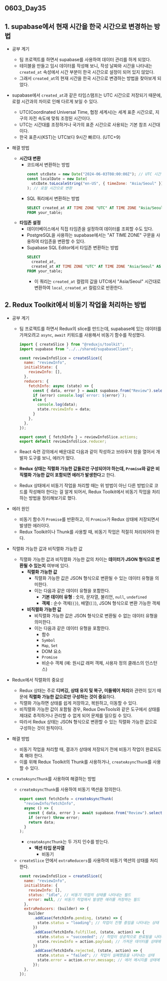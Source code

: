 ## 0603_Day35

## 1. supabase에서 현재 시간을 한국 시간으로 변경하는 방법

- 공부 계기

  - 팀 프로젝트를 하면서 supabase를 사용하여 데이터 관리를 하게 되었다.
  - 테이블을 만들고 임시 데이터를 작성해 보니, 작성 날짜와 시간을 나타내는 `created_at` 속성에서 시간 부분이 한국 시간으로 설정이 되어 있지 않았다.
  - 그래서 `created_at`의 현재 시간을 한국 시간으로 변경하는 방법을 찾아보게 되었다.

- supabase에서 `created_at`과 같은 타임스탬프는 UTC 시간으로 저장되기 때문에, 로컬 시간과의 차이로 인해 다르게 보일 수 있다.

  - UTC(Coordinated Universal Time, 협정 세계시)는 세계 표준 시간으로, 지구의 자전 속도에 맞춰 조정된 시간이다.
  - UTC는 시간대를 조정하거나 국가의 표준 시간으로 사용되는 기본 참조 시간대이다.
  - 한국 표준시(KST)는 UTC보다 9시간 빠르다. (UTC+9)

- 해결 방법
  - **시간대 변환**
    - 코드에서 변환하는 방법
      ```javascript
      const utcDate = new Date("2024-06-03T08:00:00Z"); // UTC 시간
      const localDate = new Date(
        utcDate.toLocaleString("en-US", { timeZone: "Asia/Seoul" })
      ); // 로컬 시간으로 변환
      ```
    - SQL 쿼리에서 변환하는 방법
      ```sql
      SELECT created_at AT TIME ZONE "UTC" AT TIME ZONE "Asia/Seoul" AS local_created_at
      FROM your_table;
      ```
  - **타임존 설정**
    - 데이터베이스에서 직접 타임존을 설정하여 데이터를 조회할 수도 있다.
    - PostgreSQL을 사용하는 supabase에서는 "AT TIME ZONE" 구문을 사용하여 타임존을 변환할 수 있다.
    - Supabase SQL Editor에서 타임존 변환하는 방법
      ```sql
      SELECT
        created_at,
        created_at AT TIME ZONE "UTC" AT TIME ZONE "Asia/Seoul" AS local_created_at
      FROM your_table;
      ```
      - 이 쿼리는 `created_at` 컬럼의 값을 UTC에서 "Asia/Seoul" 시간대로 변환하여 `local_created_at` 컬럼으로 반환한다.

## 2. Redux Toolkit에서 비동기 작업을 처리하는 방법

- 공부 계기

  - 팀 프로젝트를 하면서 Redux의 slice를 만드는데, supabase에 있는 데이터를 가져오려고 `async`, `await` 키워드를 사용해서 비동기 함수를 작성했다.

    ```jsx
    import { createSlice } from "@reduxjs/toolkit";
    import supabase from "../../shared/supabaseClient";

    const reviewInfoSlice = createSlice({
      name: "reviewInfo",
      initialState: {
        reviewInfo: [],
      },
      reducers: {
        fetchInfo: async (state) => {
          const { data, error } = await supabase.from("Review").select("*");
          if (error) console.log(`error: ${error}`);
          else {
            console.log(data);
            state.reviewInfo = data;
          }
        },
      },
    });

    export const { fetchInfo } = reviewInfoSlice.actions;
    export default reviewInfoSlice.reducer;
    ```

  - React 숙련 강의에서 배운대로 다음과 같이 작성하고 브라우저 창을 열어서 개발자 도구를 보니, 에러가 떴다.
  - **Redux 상태는 직렬화 가능한 값들로만 구성되어야 하는데, `Promise`와 같은 비직렬화 가능한 값이 포함되면 에러가 발생한다**고 한다.
  - Redux 상태에서 비동기 작업을 처리할 때는 위 방법이 아닌 다른 방법으로 코드를 작성해야 한다는 걸 알게 되어서, Redux Toolkit에서 비동기 작업을 처리하는 방법을 정리해보기로 했다.

- 에러 원인

  - 비동기 함수가 `Promise`를 반환하고, 이 `Promise`가 Redux 상태에 저장되면서 발생한 에러이다.
  - Redux Toolkit이나 Thunk를 사용할 때, 비동기 작업은 적절히 처리되어야 한다.

- 직렬화 가능한 값과 비직렬화 가능한 값

  - 직렬화 가능한 값과 비직렬화 가능한 값의 차이는 **데이터가 JSON 형식으로 변환될 수 있는지** 여부에 있다.
    - **직렬화 가능한 값**
      - 직렬화 가능한 값은 JSON 형식으로 변환될 수 있는 데이터 유형을 의미한다.
      - 이는 다음과 같은 데이터 유형을 포함한다.
        - **기본 데이터 유형** : 숫자, 문자열, 불리언, `null`, `undefined`
        - **객체** : 순수 객체(`{}`), 배열(`[]`), JSON 형식으로 변환 가능한 객체
    - **비직렬화 가능한 값**
      - 비직렬화 가능한 값은 JSON 형식으로 변환될 수 없는 데이터 유형을 의미한다.
      - 이는 다음과 같은 데이터 유형을 포함한다.
        - 함수
        - `Symbol`
        - `Map`, `Set`
        - DOM 요소
        - `Promise`
        - 비순수 객체 (예: 원시값 래퍼 객체, 사용자 정의 클래스의 인스턴스)

- Redux에서 직렬화의 중요성

  - Redux 상태는 주로 **디버깅, 상태 유지 및 복구, 미들웨어 처리**와 관련이 있기 때문에 **직렬화 가능한 값으로만 구성하는 것이 중요**하다.
  - 직렬화 가능하면 상태를 쉽게 저장하고, 복원하고, 이동할 수 있다.
  - 비직렬화 가능한 값이 포함될 경우, Redux DevTools와 같은 도구에서 상태를 제대로 추적하거나 관리할 수 없게 되어 문제를 일으킬 수 있다.
  - 따라서 Redux 상태는 JSON 형식으로 변환할 수 있는 직렬화 가능한 값으로 구성하는 것이 원칙이다.

- 해결 방법

  - 비동기 작업을 처리할 때, 결과가 상태에 저장되기 전에 비동기 작업이 완료되도록 해야 한다.
  - 이를 위해 Redux Toolkit의 Thunk를 사용하거나, `createAsyncThunk`를 사용할 수 있다.

- `createAsyncThunk`를 사용하여 해결하는 방법
  - `createAsyncThunk`를 사용하여 비동기 액션을 정의한다.
    ```jsx
    export const fetchInfo = createAsyncThunk(
      "reviewInfo/fetchInfo",
      async () => {
        const { data, error } = await supabase.from("Review").select("*");
        if (error) throw error;
        return data;
      }
    );
    ```
    - `createAsyncThunk`는 두 가지 인수를 받는다.
      - **액션 타입 문자열**
        - 비동기
  - `createSlice` 안에서 `extraReducers`를 사용하여 비동기 액션의 상태를 처리한다.
    ```jsx
    const reviewInfoSlice = createSlice({
      name: "reviewInfo",
      initialState: {
        reviewInfo: [],
        status: "idle", // 비동기 작업의 상태를 나타내는 필드
        error: null, // 비동기 작업에서 발생한 에러를 저장하는 필드
      },
      extraReducers: (builder) => {
        builder
          .addCase(fetchInfo.pending, (state) => {
            state.status = "loading"; // 작업이 진행 중임을 나타내는 상태
          })
          .addCase(fetchInfo.fulfilled, (state, action) => {
            state.status = "succeeded"; // 작업이 성공적으로 완료됨을 나타내는 상태
            state.reviewInfo = action.payload; // 가져온 데이터를 상태에 저장함
          })
          .addCase(fetchInfo.rejected, (state, action) => {
            state.status = "failed"; // 작업이 실패했음을 나타내는 상태
            state.error = action.error.message; // 에러 메시지를 상태에 저장함
          });
      },
    });
    ```
